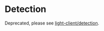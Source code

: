 # Detection

Deprecated, please see [light-client/detection](https://github.com/cometbft/cometbft/blob/main/spec/light-client/detection).
